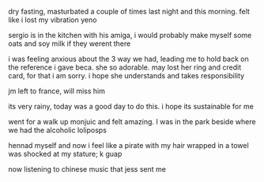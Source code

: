dry fasting, masturbated a couple of times last night and this morning. felt like i lost my vibration yeno

sergio is in the kitchen with his amiga, i would probably make myself some oats and soy milk if they werent there

i was feeling anxious about the 3 way we had, leading me to hold back on the reference i gave beca. she so adorable.
may lost her ring and credit card, for that i am sorry. i hope she understands and takes responsibility

jm left to france, will miss him

its very rainy, today was a good day to do this. i hope its sustainable for me

went for a walk up monjuic and felt amazing. I was in the park beside where we had the alcoholic loliposps

hennad myself and now i feel like a pirate with my hair wrapped in a towel
was shocked at my stature; k guap

now listening to chinese music that jess sent me